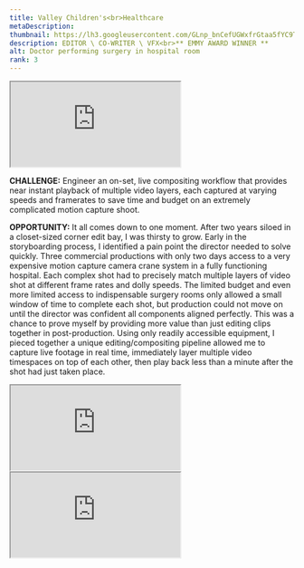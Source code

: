 ```yaml
---
title: Valley Children's<br>Healthcare
metaDescription: 
thumbnail: https://lh3.googleusercontent.com/GLnp_bnCefUGWxfrGtaa5fYC9TOnv2okoJSwkNRRWUmTkwsEAT9GYnXumwQxN5CTzmCSssv2DvJ3E0smJNMKBsjBSC6bmoOjjzskasPrHEVi2niI9jJ-r4rEeNGwxrO7jr4itIE43w=w2400
description: EDITOR \ CO-WRITER \ VFX<br>** EMMY AWARD WINNER **
alt: Doctor performing surgery in hospital room
rank: 3
---
```



<iframe src="https://www.youtube.com/embed/P-iOSfdtsDg" class="youtube-iframe"></iframe>

**CHALLENGE:** Engineer an on-set, live compositing workflow that provides near instant playback of multiple video layers, each captured at varying speeds and framerates to save time and budget on an extremely complicated motion capture shoot.

**OPPORTUNITY:** It all comes down to one moment. After two years siloed in a closet-sized corner edit bay, I was thirsty to grow. Early in the storyboarding process, I identified a pain point the director needed to solve quickly. Three commercial productions with only two days access to  a very expensive motion capture camera crane system in a fully functioning hospital. Each complex shot had to precisely match multiple layers of video shot at different frame rates and dolly speeds. The limited budget and even more limited access to indispensable surgery rooms only allowed a small window of time to complete each shot, but production could not move on until the director was confident all components aligned perfectly.
This was a chance to prove myself by providing more value than just editing clips together in post-production. Using only readily accessible equipment, I pieced together a unique editing/compositing pipeline allowed me to capture live footage in real time, immediately layer multiple video timespaces on top of each other, then play back less than a minute after the shot had just taken place.

<div class="row">
  <div class="col-md-6">
    <iframe src="https://www.youtube.com/embed/sw3PFBV7qDQ" class="youtube-iframe"></iframe>
  </div>
  <div class="col-md-6">
    <iframe src="https://www.youtube.com/embed/oy61GdXiJo4" class="youtube-iframe"></iframe>
  </div>
</div>